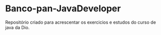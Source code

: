 # Banco-pan-JavaDeveloper
Repositório criado para acrescentar os exercicios e estudos do curso de java da Dio.
